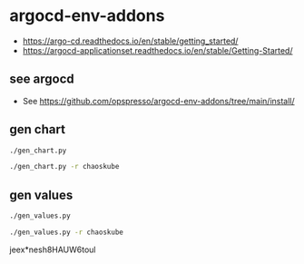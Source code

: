 # argocd-env-addons

* <https://argo-cd.readthedocs.io/en/stable/getting_started/>
* <https://argocd-applicationset.readthedocs.io/en/stable/Getting-Started/>

## see argocd

* See <https://github.com/opspresso/argocd-env-addons/tree/main/install/>

## gen chart

```bash
./gen_chart.py

./gen_chart.py -r chaoskube
```

## gen values

```bash
./gen_values.py

./gen_values.py -r chaoskube
```

jeex*nesh8HAUW6toul
